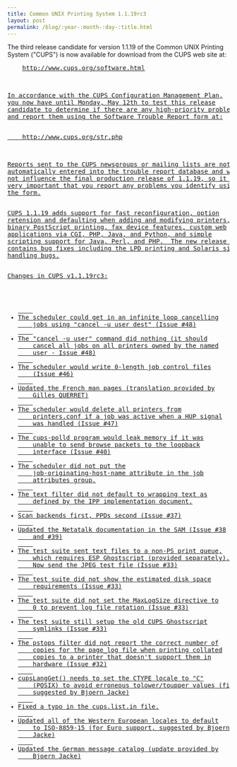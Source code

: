 ```yaml
---
title: Common UNIX Printing System 1.1.19rc3
layout: post
permalink: /blog/:year-:month-:day-:title.html
---
```


<P>The third release candidate for version 1.1.19 of the CommonUNIX Printing System ("CUPS") is now available for download fromthe CUPS web site at:<PRE>    <A HREF="http://www.cups.org/software.html">http://www.cups.org/software.html<P>In accordance with the CUPS Configuration Management Plan,you now have until Monday, May 12th to test this releasecandidate to determine if there are any high-priority problemsand report them using the Software Trouble Report form at:<PRE>    <A HREF="http://www.cups.org/str.php">http://www.cups.org/str.php<P>Reports sent to the CUPS newsgroups or mailing lists are notautomatically entered into the trouble report database and willnot influence the final production release of 1.1.19, so it isvery important that you report any problems you identify usingthe form.<P>CUPS 1.1.19 adds support for fast reconfiguration, optionretension and defaulting when adding and modifying printers,binary PostScript printing, fax device features, custom webapplications via CGI, PHP, Java, and Python, and simplescripting support for Java, Perl, and PHP.  The new release alsocontains bug fixes including the LPD printing and Solaris signalhandling bugs.<P>Changes in CUPS v1.1.19rc3:<UL>	<LI>The scheduler could get in an infinite loop cancelling	jobs using "cancel -u user dest" (Issue #48)	<LI>The "cancel -u user" command did nothing (it should	cancel all jobs on all printers owned by the named	user - Issue #48)	<LI>The scheduler would write 0-length job control files	(Issue #46)	<LI>Updated the French man pages (translation provided by	Gilles QUERRET)	<LI>The scheduler would delete all printers from	printers.conf if a job was active when a HUP signal	was handled (Issue #47)	<LI>The cups-polld program would leak memory if it was	unable to send browse packets to the loopback	interface (Issue #40)	<LI>The scheduler did not put the	job-originating-host-name attribute in the job	attributes group.	<LI>The text filter did not default to wrapping text as	defined by the IPP implementation document.	<LI>Scan backends first, PPDs second (Issue #37)	<LI>Updated the Netatalk documentation in the SAM (Issue #38	and #39)	<LI>The test suite sent text files to a non-PS print queue,	which requires ESP Ghostscript (provided separately).	Now send the JPEG test file (Issue #33)	<LI>The test suite did not show the estimated disk space	requirements (Issue #33)	<LI>The test suite did not set the MaxLogSize directive to	0 to prevent log file rotation (Issue #33)	<LI>The test suite still setup the old CUPS Ghostscript	symlinks (Issue #33)	<LI>The pstops filter did not report the correct number of	copies for the page_log file when printing collated	copies to a printer that doesn't support them in	hardware (Issue #32)	<LI>cupsLangGet() needs to set the CTYPE locale to "C"	(POSIX) to avoid erroneous tolower/toupper values (fix	suggested by Bjoern Jacke)	<LI>Fixed a typo in the cups.list.in file.	<LI>Updated all of the Western European locales to default	to ISO-8859-15 (for Euro support, suggested by Bjoern	Jacke)	<LI>Updated the German message catalog (update provided by	Bjoern Jacke)
